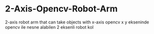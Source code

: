 # 2-Axis-Opencv-Robot-Arm
 2-axis robot arm that can take objects with x-axis opencv x y ekseninde opencv ile nesne alabilen 2 eksenli robot kol
